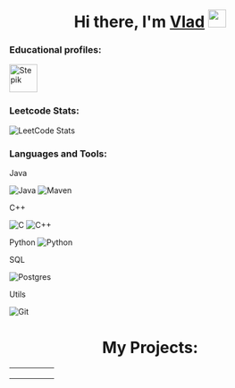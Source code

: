 <h1 align="center">Hi there, I'm <a href="https://daniilshat.ru/" target="_blank">Vlad</a> 
<img src="https://github.com/blackcater/blackcater/raw/main/images/Hi.gif" height="32"/></h1>

### Educational profiles:

<a href="https://stepik.org/users/342077352">
  <img alt="Stepik" width="50px" height="50px" align="center" src="https://user-images.githubusercontent.com/94602550/189644633-5bf186c6-b3a3-4eac-a2fd-7830617cfe2c.svg" >
</a>


### Leetcode Stats:

![LeetCode Stats](https://leetcode.card.workers.dev/vladmetelica1996novosib?theme=default&font=baloo&extension=null)

### Languages and Tools:

Java  

![Java](https://img.shields.io/badge/Java-1E7775?style=for-the-badge&logo=java&logoColor=E9D54D)
![Maven](https://img.shields.io/badge/-Maven-1E7775?style=for-the-badge&logo=apache&logoColor=6296CC)

C++ 

![C](https://img.shields.io/badge/-C-1E7775?style=for-the-badge&logo=C&logoColor=6296CC)
![C++](https://img.shields.io/badge/-C++-1E7775?style=for-the-badge&logo=C%2b%2b&logoColor=6296CC)

Python
![Python](https://img.shields.io/badge/python-3670A0?style=for-the-badge&logo=python&logoColor=ffdd54)

SQL

![Postgres](https://img.shields.io/badge/-PostgreSQL-1E7775?style=for-the-badge&logo=PostgreSQL&logoColor=6296CC)

Utils 

![Git](https://img.shields.io/badge/-GIT-1E7775?style=for-the-badge&logo=GIT&logoColor=F88C00)

<h1 align="center">My Projects: </h1> 


|   |   |   |   |   |
|---|---|---|---|---|
|   |   |   |   |   |
|   |   |   |   |   |
|   |   |   |   |   |
